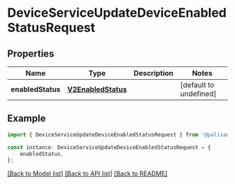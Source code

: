 # DeviceServiceUpdateDeviceEnabledStatusRequest


## Properties

Name | Type | Description | Notes
------------ | ------------- | ------------- | -------------
**enabledStatus** | [**V2EnabledStatus**](V2EnabledStatus.md) |  | [default to undefined]

## Example

```typescript
import { DeviceServiceUpdateDeviceEnabledStatusRequest } from '@palisade-inc/typescript-sdk';

const instance: DeviceServiceUpdateDeviceEnabledStatusRequest = {
    enabledStatus,
};
```

[[Back to Model list]](../README.md#documentation-for-models) [[Back to API list]](../README.md#documentation-for-api-endpoints) [[Back to README]](../README.md)
